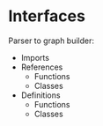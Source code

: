 # Interfaces

Parser to graph builder:

- Imports
- References
  - Functions
  - Classes
- Definitions
  - Functions
  - Classes
